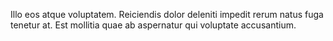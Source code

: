 Illo eos atque voluptatem. Reiciendis dolor deleniti impedit rerum natus fuga tenetur at. Est mollitia quae ab aspernatur qui voluptate accusantium.